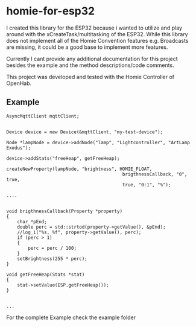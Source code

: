 # homie-for-esp32

I created this library for the ESP32 because i wanted to utilize and play around with the xCreateTask/multitasking of the ESP32.
While this library does not implement all of the Homie Convention features e.g. Broadcasts are missing, it could be a good base to implement more features.

Currently I cant provide any additional documentation for this project besides the example and the method descriptions/code comments.

This project was developed and tested with the Homie Controller of OpenHab.

## Example
```
AsyncMqttClient mqttClient;


Device device = new Device(&mqttClient, "my-test-device");

Node *lampNode = device->addNode("lamp", "Lightcontroller", "ArtLamp Exodus");

device->addStats("freeHeap", getFreeHeap);

createNewProperty(lampNode, "brightness", HOMIE_FLOAT,
                                           brigthnessCallback, "0", true,
                                           true, "0:1", "%");

....


void brigthnessCallback(Property *property)
{
    char *pEnd;
    double perc = std::strtod(property->getValue(), &pEnd);
    //log_i("%s, %f", property->getValue(), perc);
    if (perc > 1)
    {
        perc = perc / 100;
    }
    setBrightness(255 * perc);
}

void getFreeHeap(Stats *stat)
{
    stat->setValue(ESP.getFreeHeap());
}


...

```
For the complete Example check the example folder